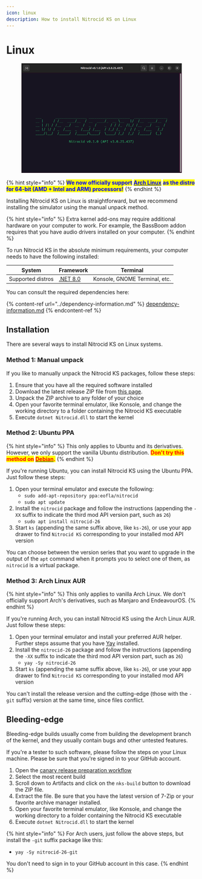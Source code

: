 ```yaml
---
icon: linux
description: How to install Nitrocid KS on Linux
---
```


# Linux

<figure><img src="../../.gitbook/assets/146-linux.png" alt=""><figcaption></figcaption></figure>

{% hint style="info" %}
<mark style="color:blue;">**We now officially support**</mark> [<mark style="color:blue;">**Arch Linux**</mark>](https://archlinux.org/) <mark style="color:blue;">**as the distro for 64-bit (AMD + Intel and ARM) processors!**</mark>
{% endhint %}

Installing Nitrocid KS on Linux is straightforward, but we recommend installing the simulator using the manual unpack method.

{% hint style="info" %}
Extra kernel add-ons may require additional hardware on your computer to work. For example, the BassBoom addon requires that you have audio drivers installed on your computer.
{% endhint %}

To run Nitrocid KS in the absolute minimum requirements, your computer needs to have the following installed:

| System            | Framework                                                          | Terminal                      |
| ----------------- | ------------------------------------------------------------------ | ----------------------------- |
| Supported distros | [.NET 8.0](https://dotnet.microsoft.com/en-us/download/dotnet/8.0) | Konsole, GNOME Terminal, etc. |

You can consult the required dependencies here:

{% content-ref url="../dependency-information.md" %}
[dependency-information.md](../dependency-information.md)
{% endcontent-ref %}

## Installation

There are several ways to install Nitrocid KS on Linux systems.

### Method 1: Manual unpack

If you like to manually unpack the Nitrocid KS packages, follow these steps:

1. Ensure that you have all the required software installed
2. Download the latest release ZIP file from [this page](https://github.com/Aptivi/Kernel-Simulator/releases).
3. Unpack the ZIP archive to any folder of your choice
4. Open your favorite terminal emulator, like Konsole, and change the working directory to a folder containing the Nitrocid KS executable
5. Execute `dotnet Nitrocid.dll` to start the kernel

### Method 2: Ubuntu PPA

{% hint style="info" %}
This only applies to Ubuntu and its derivatives. However, we only support the vanilla Ubuntu distribution. <mark style="color:red;">**Don't try this method on**</mark> [<mark style="color:red;">**Debian**</mark>](https://wiki.debian.org/DontBreakDebian#Don.27t_make_a_FrankenDebian)<mark style="color:red;">**.**</mark>
{% endhint %}

If you're running Ubuntu, you can install Nitrocid KS using the Ubuntu PPA. Just follow these steps:

1. Open your terminal emulator and execute the following:
   * `sudo add-apt-repository ppa:eofla/nitrocid`
   * `sudo apt update`
2. Install the `nitrocid` package and follow the instructions (appending the `-XX` suffix to indicate the third mod API version part, such as `26`)
   * `sudo apt install nitrocid-26`
3. Start `ks` (appending the same suffix above, like `ks-26`), or use your app drawer to find `Nitrocid KS` corresponding to your installed mod API version

You can choose between the version series that you want to upgrade in the output of the `apt` command when it prompts you to select one of them, as `nitrocid` is a virtual package.

### Method 3: Arch Linux AUR

{% hint style="info" %}
This only applies to vanilla Arch Linux. We don't officially support Arch's derivatives, such as Manjaro and EndeavourOS.
{% endhint %}

If you're running Arch, you can install Nitrocid KS using the Arch Linux AUR. Just follow these steps:

1. Open your terminal emulator and install your preferred AUR helper. Further steps assume that you have [Yay](https://github.com/Jguer/yay) installed.
2. Install the `nitrocid-26` package and follow the instructions (appending the `-XX` suffix to indicate the third mod API version part, such as `26`)
   * `yay -Sy nitrocid-26`
3. Start `ks` (appending the same suffix above, like `ks-26`), or use your app drawer to find `Nitrocid KS` corresponding to your installed mod API version

You can't install the release version and the cutting-edge (those with the `-git` suffix) version at the same time, since files conflict.

## Bleeding-edge

Bleeding-edge builds usually come from building the development branch of the kernel, and they usually contain bugs and other untested features.

If you're a tester to such software, please follow the steps on your Linux machine. Please be sure that you're signed in to your GitHub account.

1. Open the [canary release preparation workflow](https://github.com/Aptivi/Nitrocid/actions/workflows/release-canary.yml)
2. Select the most recent build
3. Scroll down to Artifacts and click on the `nks-build` button to download the ZIP file.
4. Extract the file. Be sure that you have the latest version of 7-Zip or your favorite archive manager installed.
5. Open your favorite terminal emulator, like Konsole, and change the working directory to a folder containing the Nitrocid KS executable
6. Execute `dotnet Nitrocid.dll` to start the kernel

{% hint style="info" %}
For Arch users, just follow the above steps, but install the `-git` suffix package like this:

* `yay -Sy nitrocid-26-git`

You don't need to sign in to your GitHub account in this case.
{% endhint %}

